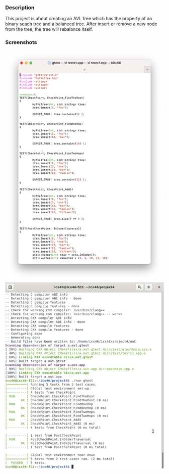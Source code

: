 ### Description 

This project is about creating an AVL tree which has the property of an binary seach tree and a balanced tree. After insert or remove a new node from the tree, the tree will rebalance itself. 

### Screenshots

![Project4-gtest](Proj4.png)
![Project4-runGtest](Project4.png)

